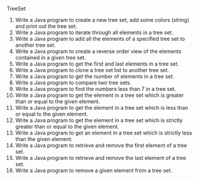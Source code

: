 TreeSet
1. Write a Java program to create a new tree set, add some colors (string) and print out the tree set. 
2. Write a Java program to iterate through all elements in a tree set. 
3. Write a Java program to add all the elements of a specified tree set to another tree set. 
4. Write a Java program to create a reverse order view of the elements contained in a given tree set. 
5. Write a Java program to get the first and last elements in a tree set. 
6. Write a Java program to clone a tree set list to another tree set. 
7. Write a Java program to get the number of elements in a tree set. 
8. Write a Java program to compare two tree sets. 
9. Write a Java program to find the numbers less than 7 in a tree set.
10. Write a Java program to get the element in a tree set which is greater than or equal to the given element. 
11. Write a Java program to get the element in a tree set which is less than or equal to the given element. 
12. Write a Java program to get the element in a tree set which is strictly greater than or equal to the given element. 
13. Write a Java program to get an element in a tree set which is strictly less than the given element. 
14. Write a Java program to retrieve and remove the first element of a tree set. 
15. Write a Java program to retrieve and remove the last element of a tree set. 
16. Write a Java program to remove a given element from a tree set.
